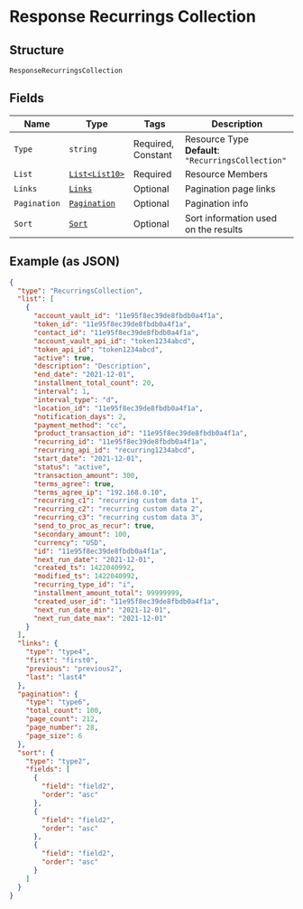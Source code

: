 
# Response Recurrings Collection

## Structure

`ResponseRecurringsCollection`

## Fields

| Name | Type | Tags | Description |
|  --- | --- | --- | --- |
| `Type` | `string` | Required, Constant | Resource Type<br>**Default**: `"RecurringsCollection"` |
| `List` | [`List<List10>`](../../doc/models/list-10.md) | Required | Resource Members |
| `Links` | [`Links`](../../doc/models/links.md) | Optional | Pagination page links |
| `Pagination` | [`Pagination`](../../doc/models/pagination.md) | Optional | Pagination info |
| `Sort` | [`Sort`](../../doc/models/sort.md) | Optional | Sort information used on the results |

## Example (as JSON)

```json
{
  "type": "RecurringsCollection",
  "list": [
    {
      "account_vault_id": "11e95f8ec39de8fbdb0a4f1a",
      "token_id": "11e95f8ec39de8fbdb0a4f1a",
      "contact_id": "11e95f8ec39de8fbdb0a4f1a",
      "account_vault_api_id": "token1234abcd",
      "token_api_id": "token1234abcd",
      "active": true,
      "description": "Description",
      "end_date": "2021-12-01",
      "installment_total_count": 20,
      "interval": 1,
      "interval_type": "d",
      "location_id": "11e95f8ec39de8fbdb0a4f1a",
      "notification_days": 2,
      "payment_method": "cc",
      "product_transaction_id": "11e95f8ec39de8fbdb0a4f1a",
      "recurring_id": "11e95f8ec39de8fbdb0a4f1a",
      "recurring_api_id": "recurring1234abcd",
      "start_date": "2021-12-01",
      "status": "active",
      "transaction_amount": 300,
      "terms_agree": true,
      "terms_agree_ip": "192.168.0.10",
      "recurring_c1": "recurring custom data 1",
      "recurring_c2": "recurring custom data 2",
      "recurring_c3": "recurring custom data 3",
      "send_to_proc_as_recur": true,
      "secondary_amount": 100,
      "currency": "USD",
      "id": "11e95f8ec39de8fbdb0a4f1a",
      "next_run_date": "2021-12-01",
      "created_ts": 1422040992,
      "modified_ts": 1422040992,
      "recurring_type_id": "i",
      "installment_amount_total": 99999999,
      "created_user_id": "11e95f8ec39de8fbdb0a4f1a",
      "next_run_date_min": "2021-12-01",
      "next_run_date_max": "2021-12-01"
    }
  ],
  "links": {
    "type": "type4",
    "first": "first0",
    "previous": "previous2",
    "last": "last4"
  },
  "pagination": {
    "type": "type6",
    "total_count": 100,
    "page_count": 212,
    "page_number": 28,
    "page_size": 6
  },
  "sort": {
    "type": "type2",
    "fields": [
      {
        "field": "field2",
        "order": "asc"
      },
      {
        "field": "field2",
        "order": "asc"
      },
      {
        "field": "field2",
        "order": "asc"
      }
    ]
  }
}
```

